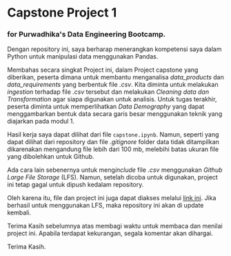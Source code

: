 # Capstone Project 1 
### for Purwadhika's Data Engineering Bootcamp.

Dengan repository ini, saya berharap menerangkan kompetensi saya dalam Python untuk manipulasi data menggunakan Pandas.

Membahas secara singkat Project ini, dalam Project capstone yang diberikan, peserta dimana untuk membantu menganalisa *data_products* dan *data_requirements* yang berbentuk file *.csv*. Kita diminta untuk melakukan *ingestion* terhadap file *.csv* tersebut dan melakukan *Cleaning data dan Transformation* agar siapa digunakan untuk analisis. Untuk tugas terakhir, peserta diminta untuk memperlihatkan *Data Demography* yang dapat menggambarkan bentuk data secara garis besar menggunakan teknik yang diajarkan pada modul 1.

Hasil kerja saya dapat dilihat dari file `capstone.ipynb`. Namun, seperti yang dapat dilihat dari repository dan file *.gitignore* folder data tidak ditampilkan dikarenakan mengandung file lebih dari 100 mb, melebihi batas ukuran file yang dibolehkan untuk Github. 

Ada cara lain sebenernya untuk meng*include* file *.csv* menggunakan *Github Large File Storage* (LFS). Namun, setelah dicoba untuk digunakan, project ini tetap gagal untuk dipush kedalam repository.

Oleh karena itu, file dan project ini juga dapat diakses melalui <a href="https://drive.google.com/drive/folders/1i-HNwAewmIBHfxHZDgTopfZ03JHlpcQD?usp=drive_link">link ini</a>. Jika berhasil untuk menggunakan LFS, maka repository ini akan di update kembali.

Terima Kasih sebelumnya atas membagi waktu untuk membaca dan menilai project ini. Apabila terdapat kekurangan, segala komentar akan dihargai. 

Terima Kasih.